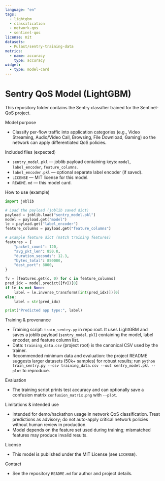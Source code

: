 ```yaml
---
language: "en"
tags:
  - lightgbm
  - classification
  - network-qos
  - sentinel-qos
license: mit
datasets:
  - Pulast/sentry-training-data
metrics:
  - name: accuracy
    type: accuracy
widget:
  - type: model-card
---
```


# Sentry QoS Model (LightGBM)

This repository folder contains the Sentry classifier trained for the Sentinel-QoS project.

Model purpose

- Classify per-flow traffic into application categories (e.g., Video Streaming, Audio/Video Call, Browsing, File Download, Gaming) so the network can apply differentiated QoS policies.

Included files (expected)

- `sentry_model.pkl` — joblib payload containing keys: `model`, `label_encoder`, `feature_columns`.
- `label_encoder.pkl` — optional separate label encoder (if saved).
- `LICENSE` — MIT license for this model.
- `README.md` — this model card.

How to use (example)

```python
import joblib

# Load the payload (joblib saved dict)
payload = joblib.load("sentry_model.pkl")
model = payload.get("model")
le = payload.get("label_encoder")
feature_columns = payload.get("feature_columns")

# Example feature dict (match training features)
features = {
    "packet_count": 120,
    "avg_pkt_len": 850.0,
    "duration_seconds": 12.3,
    "bytes_total": 850000,
    "dest_port": 8000,
}

fv = [features.get(c, 0) for c in feature_columns]
pred_idx = model.predict([fv])[0]
if le is not None:
    label = le.inverse_transform([int(pred_idx)])[0]
else:
    label = str(pred_idx)

print("Predicted app type:", label)
```

Training & provenance

- Training script: `train_sentry.py` in repo root. It uses LightGBM and saves a joblib payload (`sentry_model.pkl`) containing the model, label encoder, and feature column list.
- Data: `training_data.csv` (project root) is the canonical CSV used by the trainer.
- Recommended minimum data and evaluation: the project README suggests larger datasets (50k+ samples) for robust results; run `python train_sentry.py --csv training_data.csv --out sentry_model.pkl --plot` to reproduce.

Evaluation

- The training script prints test accuracy and can optionally save a confusion matrix `confusion_matrix.png` with `--plot`.

Limitations & intended use

- Intended for demo/hackathon usage in network QoS classification. Treat predictions as advisory; do not auto-apply critical network policies without human review in production.
- Model depends on the feature set used during training; mismatched features may produce invalid results.

License

- This model is published under the MIT License (see `LICENSE`).

Contact

- See the repository `README.md` for author and project details.
